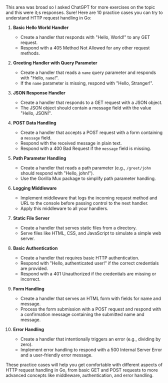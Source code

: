 This area was broad so I asked ChatGPT for more exercises on the topic and this were it;s responses.
Sure! Here are 10 practice cases you can try to understand HTTP request handling in Go:

1. **Basic Hello World Handler**
   - Create a handler that responds with "Hello, World!" to any GET request.
   - Respond with a 405 Method Not Allowed for any other request methods.

2. **Greeting Handler with Query Parameter**
   - Create a handler that reads a `name` query parameter and responds with "Hello, `name`!".
   - If the `name` parameter is missing, respond with "Hello, Stranger!".

3. **JSON Response Handler**
   - Create a handler that responds to a GET request with a JSON object.
   - The JSON object should contain a message field with the value "Hello, JSON!".

4. **POST Data Handling**
   - Create a handler that accepts a POST request with a form containing a `message` field.
   - Respond with the received message in plain text.
   - Respond with a 400 Bad Request if the `message` field is missing.

5. **Path Parameter Handling**
   - Create a handler that reads a path parameter (e.g., `/greet/john` should respond with "Hello, john!").
   - Use the Gorilla Mux package to simplify path parameter handling.

6. **Logging Middleware**
   - Implement middleware that logs the incoming request method and URL to the console before passing control to the next handler.
   - Apply this middleware to all your handlers.

7. **Static File Server**
   - Create a handler that serves static files from a directory.
   - Serve files like HTML, CSS, and JavaScript to simulate a simple web server.

8. **Basic Authentication**
   - Create a handler that requires basic HTTP authentication.
   - Respond with "Hello, authenticated user!" if the correct credentials are provided.
   - Respond with a 401 Unauthorized if the credentials are missing or incorrect.

9. **Form Handling**
   - Create a handler that serves an HTML form with fields for name and message.
   - Process the form submission with a POST request and respond with a confirmation message containing the submitted name and message.

10. **Error Handling**
    - Create a handler that intentionally triggers an error (e.g., dividing by zero).
    - Implement error handling to respond with a 500 Internal Server Error and a user-friendly error message.


These practice cases will help you get comfortable with different aspects of HTTP request handling in Go, 
from basic GET and POST requests to more advanced concepts like middleware, authentication, and error handling.
